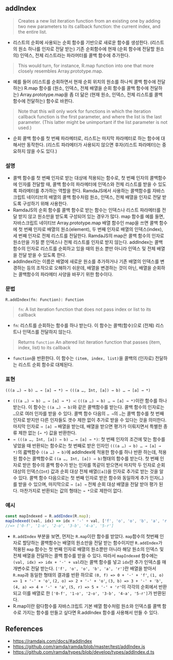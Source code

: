 ## addIndex

> Creates a new list iteration function from an existing one by adding two new parameters to its callback function: the current index, and the entire list.
- 리스트의 순회에 사용되는 순회 함수를 기반으로 새로운 함수를 생성한다. (리스트의 원소 하나를 인자로 전달 받는) 기존 순회함수에 현재 (순회 함수에 전달할 원소의) 인덱스, 전체 리스트라는 파라머터를 콜백 함수에 추가한다.

> This would turn, for instance, R.map function into one that more closely resembles Array.prototype.map.
- 예를 들어 (리스트를 순회하면서 현재 순회 위치의 원소를 하나씩 콜백 함수에 전달하는) R.map 함수를 (원소, 인덱스, 전체 배열을 순회 함수를 콜백 함수에 전달하는) Array.prototype.map을 좀 더 닮은 (현재 원소, 인덱스, 전체 리스트를 콜백 함수에 전달하는) 함수로 바뀐다.

> Note that this will only work for functions in which the iteration callback function is the first parameter, and where the list is the last parameter. (This latter might be unimportant if the list parameter is not used.)
- 순회 콜백 함수를 첫 번째 파라메터로, 리스트는 마지막 파라메터로 하는 함수에 대해서만 동작한다. (리스트 파라메터가 사용되지 않으면 후자(리스트 파라메터)는 중요하지 않을 수도 있다.)

### 설명

- 콜백 함수를 첫 번째 인자로 받는 대상에 적용되는 함수로, 첫 번째 인자의 콜백함수에 인자를 전달할 때, 콜백 함수의 파라메터에 인덱스와 전체 리스트를 받을 수 있도록 파라메터를 추가하는 역할을 한다. RamdaJS에서 사용하는 콜백함수를 자바스크립트 네이티브의 배열의 콜백 함수처럼 원소, 인덱스, 전체 배열을 인자로 전달 받도록 구성하기 위해 사용한다.
- RamdaJS의 순회 함수를 콜백 함수로 받는 함수는 인덱스나 리스트 파라메터를 전달 받지 않고 원소만을 받도록 구성되어 있는 경우가 많다. map 함수를 예를 들면, 자바스크립트 네이티브 Array.prototype.map 배열 함수인 map을 쓰면 콜백 함수에 첫 번째 인자로 배열의 원소(element), 두 번째 인자로 배열의 인덱스(index), 세 번째 인자로 전체 리스트를 전달한다. RamdaJS의 map은 콜백 함수의 인자로 원소만을 가질 뿐 인덱스나 전체 리스트를 인자로 받지 않는다. addIndex는 콜백 함수의 인자로 리스트를 순회하고 있을 때의 원소 뿐만 아니라 인덱스 및 전체 배열을 전달 받을 수 있도록 한다.
- addIndex라는 이름은 배열에 새로운 원소를 추가하거나 기존 배열의 인덱스를 변경하는 등의 조작으로 오해하기 쉬운데, 배열을 변경하는 것이 아닌, 배열을 순회하는 콜백함수의 파라메터 사양을 바꾸기 위한 함수이다.

### 문법

```
R.addIndex(fn: Function): Function
```
> `fn`: A list iteration function that does not pass index or list to its callback
- `fn`: 리스트를 순회하는 함수를 하나 받는다. 이 함수는 콜백(함수)으로 (전체) 리스트나 인덱스를 전달하지 않는다. 
> Returns `function` An altered list iteration function that passes (item, index, list) to its callback
- `function`을 반환한다. 이 함수는 `(item, index, list)`을 콜백의 (인자로) 전달하는 리스트 순회 함수로 대체된다.

### 표현

```
(((a …) → b) … → [a] → *) → (((a …, Int, [a]) → b) … → [a] → *)
```
- `(((a …) → b) … → [a] → *) →`: `(((a …) → b) … → [a] → *)`이란 함수를 하나 받는다. 이 함수는 `((a …) → b)`와 같은 콜백함수를 받는다. 콜백 함수의 인자로는 `…`으로 여러 인자를 받을 수 있다. 콜백 함수 다음의 `… →`의 `…`는 콜백 함수를 첫 번째 인자로 받지만 다른 인자들도 갯수 제한 없이 추가로 받을 수 있다는 것을 의미한다. 마지막 인자로 `→ [a] →` 배열을 받는데, 배열을 받으면 평가가 이뤄지면서 특별한 종류 제한 없는 (`→ *`) 값을 반환한다.
- `→ (((a …, Int, [a]) → b) … → [a] → *)`: 첫 번째 인자의 조건에 맞는 함수를 넣었을 때 반환되는 함수로는 첫 번째로 받은 인자인 `(((a …) → b) … → [a] → *)`의 콟백함수 `((a …) → b)`에 addIndex에 적용한 함수를 하나 반환 하는데, 적용된 함수는 콜백함수로 `((a …, Int, [a]) → b)`형태의 함수를 받는다. 첫 번째 인자로 받은 함수의 콜백 함수가 받는 인자를 똑같이 받으면서 마지막 두 인자로 순회 대상의 인덱스(`Int`) 값과 순회 대상 전체 배열(`[a]`)을 인자로 추가로 받는 것을 알 수 있다. 콜백 함수 다음으로는 첫 번째 인자로 받은 함수와 동일하게 추가 인자(`…`)를 받을 수 있으며, 마지막으로 `→ [a] →` 전체 순회 대상 배열을 전달 받아 평가 된다. 마찬가지로 반환되는 값의 형태는 `→ *`으로 제한이 없다.

### 예시

```js
const mapIndexed = R.addIndex(R.map);
mapIndexed((val, idx) => idx + '-' + val, ['f', 'o', 'o', 'b', 'a', 'r']);
//=> ['0-f', '1-o', '2-o', '3-b', '4-a', '5-r']
```
- `R.addIndex` 부분을 보면, 먼저는 `R.map`이란 함수를 받았다. `map`함수의 첫번째 인자로 할당하는 콜백함수는 배열의 원소만을 전달 받는 함수이지만 `R.addIndex`가 적용된 `map` 함수는 첫 번째 인자로 배열의 원소뿐만 아니라 해당 원소의 인덱스 및 전체 배열을 전달하는 콜백 함수를 받을 수 있다. 따라서 `mapIndexed` 함수에는 `(val, idx) => idx + '-' + val`라는 콜백 함수를 넣고 `idx`란 추가 인덱스를 매개변수로 전달 받는다. `['f', 'o', 'o', 'b', 'a', 'r']`란 배열을 받아서 `R.map`과 동일한 형태의 결과를 반환 하므로 `(0, f) => 0 + '-' + 'f'`, `(1, o) => 1 + '-' + 'o'`, `(2, o) => 2 + '-' + 'o'`, `(3, b) => 3 + '-' + 'b'`, `(4, a) => 4 + '-' + 'a'`, `(5, r) => 5 + '-' + 'r'`이 각각의 순회에서 반환되고 이를 배열로 한 `['0-f', '1-o', '2-o', '3-b', '4-a', '5-r']`가 반환된다.
- R.map이란 람다함수를 자바스크립트 기본 배열 함수처럼 원소와 인덱스를 콜백 함수로 가지는 함수를 만들고 싶다면 R.addIndex 함수를 사용해서 만들 수 있다.

## References

- https://ramdajs.com/docs/#addIndex
- https://github.com/ramda/ramda/blob/master/test/addIndex.js
- https://github.com/ramda/types/blob/develop/types/addIndex.d.ts
